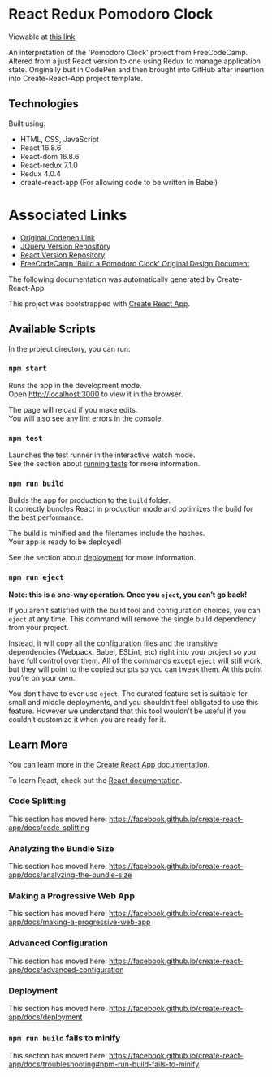 # React Redux Pomodoro Clock

Viewable at [this link](https://sam-jdnz2018.github.io/pomodoro-clock-react-redux/)

An interpretation of the 'Pomodoro Clock' project from FreeCodeCamp. Altered from a just React version to one using Redux to manage application state. Originally buit in CodePen and then brought into GitHub after insertion into Create-React-App project template.

## Technologies

Built using:
* HTML, CSS, JavaScript
* React 16.8.6
* React-dom 16.8.6
* React-redux 7.1.0
* Redux 4.0.4
* create-react-app (For allowing code to be written in Babel)

# Associated Links

* [Original Codepen Link](https://codepen.io/sam_donaldson2018/pen/EzObGa)
* [JQuery Version Repository](https://github.com/sam-jdNZ2018/pomodoro-clock-jquery)
* [React Version Repository](https://github.com/sam-jdNZ2018/pomodoro-clock-react)
* [FreeCodeCamp 'Build a Pomodoro Clock' Original Design Document](https://learn.freecodecamp.org/front-end-libraries/front-end-libraries-projects/build-a-pomodoro-clock)

The following documentation was automatically generated by Create-React-App

This project was bootstrapped with [Create React App](https://github.com/facebook/create-react-app).

## Available Scripts

In the project directory, you can run:

### `npm start`

Runs the app in the development mode.<br>
Open [http://localhost:3000](http://localhost:3000) to view it in the browser.

The page will reload if you make edits.<br>
You will also see any lint errors in the console.

### `npm test`

Launches the test runner in the interactive watch mode.<br>
See the section about [running tests](https://facebook.github.io/create-react-app/docs/running-tests) for more information.

### `npm run build`

Builds the app for production to the `build` folder.<br>
It correctly bundles React in production mode and optimizes the build for the best performance.

The build is minified and the filenames include the hashes.<br>
Your app is ready to be deployed!

See the section about [deployment](https://facebook.github.io/create-react-app/docs/deployment) for more information.

### `npm run eject`

**Note: this is a one-way operation. Once you `eject`, you can’t go back!**

If you aren’t satisfied with the build tool and configuration choices, you can `eject` at any time. This command will remove the single build dependency from your project.

Instead, it will copy all the configuration files and the transitive dependencies (Webpack, Babel, ESLint, etc) right into your project so you have full control over them. All of the commands except `eject` will still work, but they will point to the copied scripts so you can tweak them. At this point you’re on your own.

You don’t have to ever use `eject`. The curated feature set is suitable for small and middle deployments, and you shouldn’t feel obligated to use this feature. However we understand that this tool wouldn’t be useful if you couldn’t customize it when you are ready for it.

## Learn More

You can learn more in the [Create React App documentation](https://facebook.github.io/create-react-app/docs/getting-started).

To learn React, check out the [React documentation](https://reactjs.org/).

### Code Splitting

This section has moved here: https://facebook.github.io/create-react-app/docs/code-splitting

### Analyzing the Bundle Size

This section has moved here: https://facebook.github.io/create-react-app/docs/analyzing-the-bundle-size

### Making a Progressive Web App

This section has moved here: https://facebook.github.io/create-react-app/docs/making-a-progressive-web-app

### Advanced Configuration

This section has moved here: https://facebook.github.io/create-react-app/docs/advanced-configuration

### Deployment

This section has moved here: https://facebook.github.io/create-react-app/docs/deployment

### `npm run build` fails to minify

This section has moved here: https://facebook.github.io/create-react-app/docs/troubleshooting#npm-run-build-fails-to-minify
